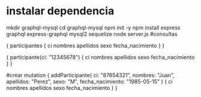 # instalar dependencia
mkdir graphql-mysql
cd graphql-mysql
npm init -y
npm install express graphql express-graphql mysql2 sequelize
node server.js 
#consultas 

{
  participantes {
    ci
    nombres
    apellidos
    sexo
    fecha_nacimiento
  }
}

{
  participante(ci: "12345678") {
    ci
    nombres
    apellidos
    sexo
    fecha_nacimiento
  }
}

#crear 
mutation {
  addParticipante(
    ci: "87654321",
    nombres: "Juan",
    apellidos: "Perez",
    sexo: "M",
    fecha_nacimiento: "1985-05-15"
  ) {
    ci
    nombres
    apellidos
    sexo
    fecha_nacimiento
  }
}